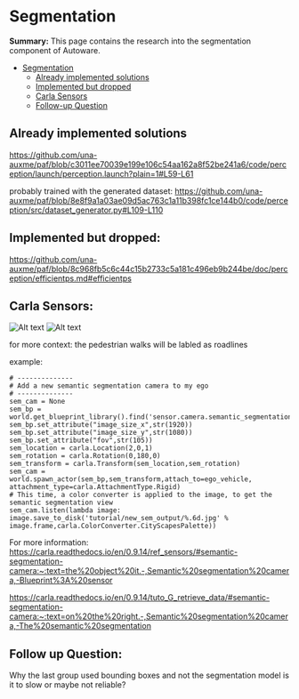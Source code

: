 # Segmentation

**Summary:** This page contains the research into the segmentation component of Autoware.

- [Segmentation](#Segmentation)
  - [Already implemented solutions](#already-implemented-solutions)
  - [Implemented but dropped](#implemented-but-dropped)
  - [Carla Sensors](#carla-sensors)
  - [Follow-up Question](#follow-up-question)

## Already implemented solutions

https://github.com/una-auxme/paf/blob/c3011ee70039e199e106c54aa162a8f52be241a6/code/perception/launch/perception.launch?plain=1#L59-L61

probably trained with the generated dataset:
https://github.com/una-auxme/paf/blob/8e8f9a1a03ae09d5ac763c1a11b398fc1ce144b0/code/perception/src/dataset_generator.py#L109-L110

## Implemented but dropped:
https://github.com/una-auxme/paf/blob/8c968fb5c6c44c15b2733c5a181c496eb9b244be/doc/perception/efficientps.md#efficientps

## Carla Sensors:
![Alt text](https://carla.readthedocs.io/en/0.9.14/img/ref_sensors_semantic.jpg)
![Alt text](https://carla.readthedocs.io/en/0.9.14/img/tuto_sem.jpg)

for more context:
the pedestrian walks will be labled as roadlines

example:
``` 
# --------------
# Add a new semantic segmentation camera to my ego
# --------------
sem_cam = None
sem_bp = world.get_blueprint_library().find('sensor.camera.semantic_segmentation')
sem_bp.set_attribute("image_size_x",str(1920))
sem_bp.set_attribute("image_size_y",str(1080))
sem_bp.set_attribute("fov",str(105))
sem_location = carla.Location(2,0,1)
sem_rotation = carla.Rotation(0,180,0)
sem_transform = carla.Transform(sem_location,sem_rotation)
sem_cam = world.spawn_actor(sem_bp,sem_transform,attach_to=ego_vehicle, attachment_type=carla.AttachmentType.Rigid)
# This time, a color converter is applied to the image, to get the semantic segmentation view
sem_cam.listen(lambda image: image.save_to_disk('tutorial/new_sem_output/%.6d.jpg' % image.frame,carla.ColorConverter.CityScapesPalette))

```
For more information:
https://carla.readthedocs.io/en/0.9.14/ref_sensors/#semantic-segmentation-camera:~:text=the%20object%20it.-,Semantic%20segmentation%20camera,-Blueprint%3A%20sensor

https://carla.readthedocs.io/en/0.9.14/tuto_G_retrieve_data/#semantic-segmentation-camera:~:text=on%20the%20right.-,Semantic%20segmentation%20camera,-The%20semantic%20segmentation

## Follow up Question:
Why the last group used bounding boxes and not the segmentation model is it to slow or maybe not reliable?

